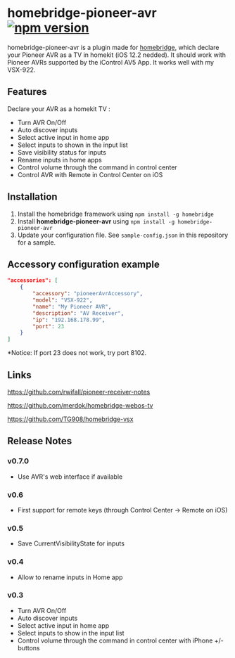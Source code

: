 # homebridge-pioneer-avr [![npm version](https://badge.fury.io/js/homebridge-pioneer-avr.svg)](https://badge.fury.io/js/homebridge-pioneer-avr)

homebridge-pioneer-avr is a plugin made for [homebridge](https://github.com/nfarina/homebridge),
which declare your Pioneer AVR as a TV in homekit (iOS 12.2 nedded).
It should work with Pioneer AVRs supported by the iControl AV5 App. It works well with my VSX-922.

## Features

Declare your AVR as a homekit TV :
* Turn AVR On/Off
* Auto discover inputs
* Select active input in home app
* Select inputs to shown in the input list
* Save visibility status for inputs
* Rename inputs in home apps
* Control volume through the command in control center
* Control AVR with Remote in Control Center on iOS

## Installation

1. Install the homebridge framework using `npm install -g homebridge`
2. Install **homebridge-pioneer-avr** using `npm install -g homebridge-pioneer-avr`
3. Update your configuration file. See `sample-config.json` in this repository for a sample. 

## Accessory configuration example

```json
"accessories": [
	{
        "accessory": "pioneerAvrAccessory",
        "model": "VSX-922",
        "name": "My Pioneer AVR",
        "description": "AV Receiver",
        "ip": "192.168.178.99",
        "port": 23
	}
]
```

*Notice: If port 23 does not work, try port 8102.

## Links

https://github.com/rwifall/pioneer-receiver-notes

https://github.com/merdok/homebridge-webos-tv

https://github.com/TG908/homebridge-vsx

## Release Notes

### v0.7.0

* Use AVR's web interface if available

### v0.6

* First support for remote keys (through Control Center -> Remote on iOS)

### v0.5

* Save CurrentVisibilityState for inputs

### v0.4

* Allow to rename inputs in Home app

### v0.3

* Turn AVR On/Off
* Auto discover inputs
* Select active input in home app
* Select inputs to show in the input list
* Control volume through the command in control center with iPhone +/- buttons

